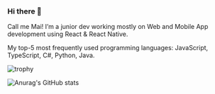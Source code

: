 ### Hi there 👋

Call me Mai! I’m a junior dev working mostly on Web and Mobile App development using React & React Native.

My top-5 most frequently used programming languages: JavaScript, TypeScript, C#, Python, Java. 

![trophy](https://github-profile-trophy.vercel.app/?username=Maiha192)

![Anurag's GitHub stats](https://github-readme-stats.vercel.app/api?username=Maiha192)
